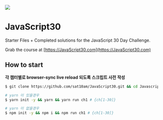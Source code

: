 ![](https://javascript30.com/images/JS3-social-share.png)

# JavaScript30

Starter Files + Completed solutions for the JavaScript 30 Day Challenge.

Grab the course at [https://JavaScript30.com](https://JavaScript30.com)

## How to start
**각 챕터별로 browser-sync live reload 되도록 스크립트 사전 작성**

```sh
$ git clone https://github.com/sat10am/JavaScript30.git && cd Javascript30

# yarn 이 있을경우
$ yarn init -y && yarn && yarn run ch1 # {ch[1-30]}

# yarn 이 없을경우
$ npm init -y && npm i && npm run ch1 # {ch[1-30]}
```

